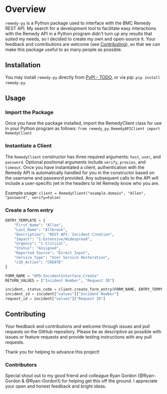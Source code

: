 # Overview
`remedy-py` is a Python package used to interface with the BMC Remedy REST API.
My search for a development tool to facilitate easy interactions with the Remedy API
in a Python program didn't turn up any results that suited my needs, so I decided to create
my own and open-source it. Your feedback and contributions are welcome (see [Contributing](#Contributing)), so
that we can make this package useful to as many people as possible.

## Installation
You may install `remedy-py` directly from [PyPI - TODO](pypi.org), or via pip:
`pip install remedy-py`. 

## Usage

### Import the Package
Once you have the package installed, import the RemedyClient class for use in your Python program as follows:
`from remedy_py.RemedyAPIClient import RemedyClient`

### Instantiate a Client
The `RemedyClient` constructor has three required arguments: `host`, `user`, and `password`.
Optional positional arguments include `verify`, `proxies`, and `timeout`.
Once you have instantiated a client, authentication with the Remedy API
is automatically handled for you in the constructor based on the username 
and password provided. Any subsequent calls to the API will include a user-specific
jwt in the headers to let Remedy know who you are.

Example usage:
`client = RemedyClient("example.domain", "Allen", "password", verify=False)`

### Create a form entry
```python
ENTRY_TEMPLATE = {
    "First_Name": "Allen",
    "Last_Name": "Allbrook",
    "Description": "REST API: Incident Creation",
    "Impact": "1-Extensive/Widespread",
    "Urgency": "1-Critical",
    "Status": "Assigned",
    "Reported Source": "Direct Input",
    "Service_Type": "User Service Restoration",
    "z1D_Action": "CREATE"
}

FORM_NAME = "HPD:IncidentInterface_Create"
RETURN_VALUES = ["Incident Number", "Request ID"]

incident, status_code = client.create_form_entry(FORM_NAME, ENTRY_TEMPLATE, RETURN_VALUES)
incident_id = incident["values"]["Incident Number"]
request_id = incident["values"]["Request ID"]
```

## Contributing
Your feedback and contributions and welcome through issues and pull requests on the GitHub repository.
Please be as descriptive as possible with issues or feature requests and provide testing instructions
with any pull requests.

Thank you for helping to advance this project!

### Contributors
Special shout out to my good friend and colleague Ryan Gordon (@Ryan-Gordon & @Ryan-Gordon1)
for helping get this off the ground. I appreciate your open and honest feedback and bright ideas.
